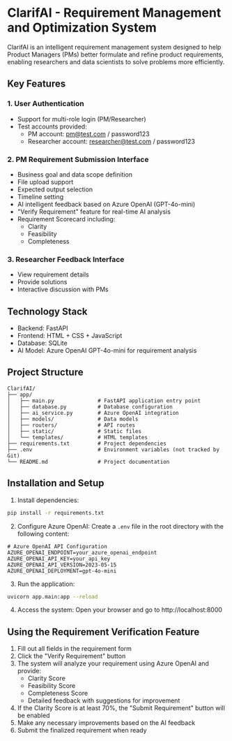 # ClarifAI - Requirement Management and Optimization System

ClarifAI is an intelligent requirement management system designed to help Product Managers (PMs) better formulate and refine product requirements, enabling researchers and data scientists to solve problems more efficiently.

## Key Features

### 1. User Authentication
- Support for multi-role login (PM/Researcher)
- Test accounts provided:
  - PM account: pm@test.com / password123
  - Researcher account: researcher@test.com / password123

### 2. PM Requirement Submission Interface
- Business goal and data scope definition
- File upload support
- Expected output selection
- Timeline setting
- AI intelligent feedback based on Azure OpenAI (GPT-4o-mini)
- "Verify Requirement" feature for real-time AI analysis
- Requirement Scorecard including:
  - Clarity
  - Feasibility
  - Completeness

### 3. Researcher Feedback Interface
- View requirement details
- Provide solutions
- Interactive discussion with PMs

## Technology Stack

- Backend: FastAPI
- Frontend: HTML + CSS + JavaScript
- Database: SQLite
- AI Model: Azure OpenAI GPT-4o-mini for requirement analysis

## Project Structure

```
ClarifAI/
├── app/
│   ├── main.py              # FastAPI application entry point
│   ├── database.py          # Database configuration
│   ├── ai_service.py        # Azure OpenAI integration
│   ├── models/              # Data models
│   ├── routers/             # API routes
│   ├── static/              # Static files
│   └── templates/           # HTML templates
├── requirements.txt         # Project dependencies
├── .env                     # Environment variables (not tracked by Git)
└── README.md                # Project documentation
```

## Installation and Setup

1. Install dependencies:
```bash
pip install -r requirements.txt
```

2. Configure Azure OpenAI:
Create a `.env` file in the root directory with the following content:
```
# Azure OpenAI API Configuration
AZURE_OPENAI_ENDPOINT=your_azure_openai_endpoint
AZURE_OPENAI_API_KEY=your_api_key
AZURE_OPENAI_API_VERSION=2023-05-15
AZURE_OPENAI_DEPLOYMENT=gpt-4o-mini
```

3. Run the application:
```bash
uvicorn app.main:app --reload
```

4. Access the system:
Open your browser and go to http://localhost:8000

## Using the Requirement Verification Feature

1. Fill out all fields in the requirement form
2. Click the "Verify Requirement" button
3. The system will analyze your requirement using Azure OpenAI and provide:
   - Clarity Score
   - Feasibility Score
   - Completeness Score
   - Detailed feedback with suggestions for improvement
4. If the Clarity Score is at least 70%, the "Submit Requirement" button will be enabled
5. Make any necessary improvements based on the AI feedback
6. Submit the finalized requirement when ready 